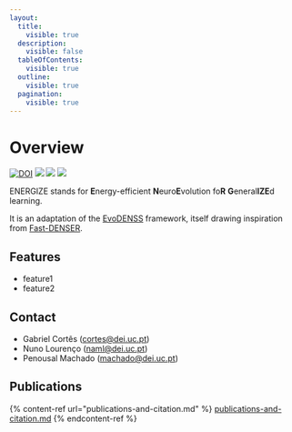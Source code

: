 ```yaml
---
layout:
  title:
    visible: true
  description:
    visible: false
  tableOfContents:
    visible: true
  outline:
    visible: true
  pagination:
    visible: true
---
```


# Overview

[![DOI](https://zenodo.org/badge/DOI/10.5281/zenodo.11220573.svg)](https://doi.org/10.5281/zenodo.11220573) [![](https://img.shields.io/badge/Python-3.10-blue.svg)](https://www.python.org/downloads/) [![](https://img.shields.io/badge/PyTorch-2.2.0-blue.svg)](https://pytorch.org/get-started/previous-versions/) [![](https://img.shields.io/badge/cudatoolkit-12.1.0-blue.svg)](https://developer.nvidia.com/cuda-downloads/)

ENERGIZE stands for **E**nergy-efficient **N**euro**E**volution fo**R** **G**eneral**IZE**d learning.

It is an adaptation of the [EvoDENSS](https://github.com/adrianovinhas/evodenss/) framework, itself drawing inspiration from [Fast-DENSER](https://github.com/fillassuncao/fast-denser3).

## Features

* feature1
* feature2

## Contact

* Gabriel Cortês ([cortes@dei.uc.pt](mailto:cortes@dei.uc.pt))
* Nuno Lourenço ([naml@dei.uc.pt](mailto:naml@dei.uc.pt))
* Penousal Machado ([machado@dei.uc.pt](mailto:machado@dei.uc.pt))

## Publications

{% content-ref url="publications-and-citation.md" %}
[publications-and-citation.md](publications-and-citation.md)
{% endcontent-ref %}
